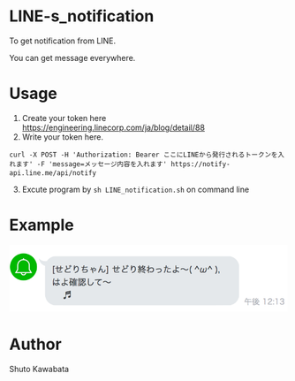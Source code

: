 # LINE-s_notification
To get notification from LINE.

You can get message everywhere.

# Usage
1. Create your token here https://engineering.linecorp.com/ja/blog/detail/88
2. Write your token here.
```shell
curl -X POST -H 'Authorization: Bearer ここにLINEから発行されるトークンを入れます' -F 'message=メッセージ内容を入れます' https://notify-api.line.me/api/notify
```
3. Excute program by `sh LINE_notification.sh` on command line



# Example
<img src="https://github.com/shutokawabata0723/LINE-s_notification/blob/master/example.png">

# Author 
Shuto Kawabata
